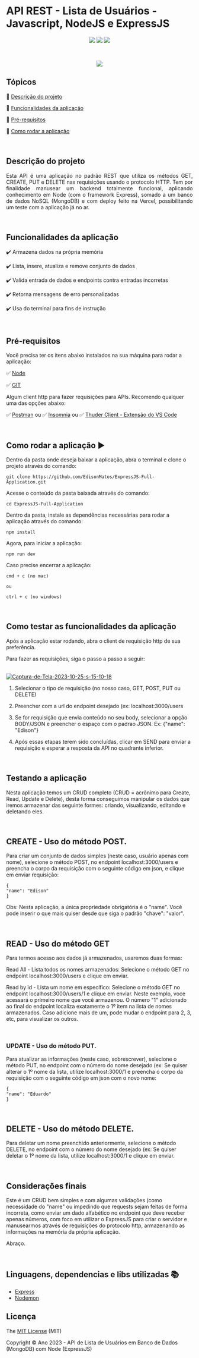 <h1>API REST - Lista de Usuários - Javascript, NodeJS e ExpressJS</h1>

<p align="center">
  <img src="https://img.shields.io/static/v1?label=Javascript&message=Linguagem&color=blue&style=for-the-badge&logo=javascript"/>
  <!--<img src="https://img.shields.io/static/v1?label=Vercel&message=deploy&color=blue&style=for-the-badge&logo=vercel"/>-->
  <!--<img src="http://img.shields.io/static/v1?label=License&message=MIT&color=green&style=for-the-badge"/>-->
  <img src="http://img.shields.io/static/v1?label=Node&message=18.16.1&color=red&style=for-the-badge&logo=node"/>
  <img src="http://img.shields.io/static/v1?label=ExpressJS&message=4.18.2&color=red&style=for-the-badge&logo=express"/>
</p>
<br>

<p align="center">
   <img src="http://img.shields.io/static/v1?label=STATUS&message=CONCLUIDO&color=RED&style=for-the-badge"/>
</p>

## Tópicos

:small_blue_diamond: [Descrição do projeto](#descrição-do-projeto)

:small_blue_diamond: [Funcionalidades da aplicação](#funcionalidades-da-aplicação)

<!--:small_blue_diamond: [Deploy da Aplicação](#link-da-aplicação-dash)-->

:small_blue_diamond: [Pré-requisitos](#pré-requisitos)

:small_blue_diamond: [Como rodar a aplicação](#como-rodar-a-aplicação-arrow_forward)

<br>

## Descrição do projeto

<p align="justify">
  Esta API é uma aplicação no padrão REST que utiliza os métodos GET, CREATE, PUT e DELETE nas requisições usando o protocolo HTTP. Tem por finalidade manusear um backend totalmente funcional, aplicando conhecimento em Node (com o framework Express), somado a um banco de dados NoSQL (MongoDB) e com deploy feito na Vercel, possibilitando um teste com a aplicação já no ar. 
</p>

<br>

## Funcionalidades da aplicação 

:heavy_check_mark: Armazena dados na própria memória

:heavy_check_mark: Lista, insere, atualiza e remove conjunto de dados

:heavy_check_mark: Valida entrada de dados e endpoints contra entradas incorretas

:heavy_check_mark: Retorna mensagens de erro personalizadas

:heavy_check_mark: Usa do terminal para fins de instrução

<br>

<!--## Link da aplicação :dash:

> Em breve: Na Vercel (https://vercel.com/) -->

## Pré-requisitos

Você precisa ter os itens abaixo instalados na sua máquina para rodar a aplicação:

:white_check_mark: [Node](https://nodejs.org/en/download/) 

:white_check_mark: [GIT](https://git-scm.com/downloads)

Algum client http para fazer requisições para APIs. Recomendo qualquer uma das opções abaixo:

:white_check_mark: [Postman](https://www.postman.com/downloads/) ou :white_check_mark: [Insomnia](https://insomnia.rest/download) ou :white_check_mark: [Thuder Client - Extensão do VS Code](https://marketplace.visualstudio.com/items?itemName=rangav.vscode-thunder-client)

<br>

## Como rodar a aplicação :arrow_forward:

Dentro da pasta onde deseja baixar a aplicação, abra o terminal e clone o projeto através do comando:

```
git clone https://github.com/EdisonMatos/ExpressJS-Full-Application.git
```
Acesse o conteúdo da pasta baixada através do comando:
```
cd ExpressJS-Full-Application
```
Dentro da pasta, instale as dependências necessárias para rodar a aplicação através do comando:
```
npm install
```

Agora, para iniciar a aplicação:
```
npm run dev
```

Caso precise encerrar a aplicação:
```
cmd + c (no mac)

ou

ctrl + c (no windows)
```

<br>

## Como testar as funcionalidades da aplicação 

Após a aplicação estar rodando, abra o client de requisição http de sua preferência.

Para fazer as requisições, siga o passo a passo a seguir:

<br> 
<a href="https://ibb.co/ZmKNRFj"><img src="https://i.ibb.co/NSp7gJv/Captura-de-Tela-2023-10-25-s-15-10-18.png" alt="Captura-de-Tela-2023-10-25-s-15-10-18" border="0"></a>
<br>

1. Selecionar o tipo de requisição (no nosso caso, GET, POST, PUT ou DELETE)

2. Preencher com a url do endpoint desejado (ex: localhost:3000/users

3. Se for requisição que envia conteúdo no seu body, selecionar a opção BODY/JSON e preencher o espaço com o padrao JSON. Ex: {"name": "Edison"}

4. Após essas etapas terem sido concluídas, clicar em SEND para enviar a requisição e esperar a resposta da API no quadrante inferior.

<br>

## Testando a aplicação

Nesta aplicação temos um CRUD completo (CRUD = acrônimo para Create, Read, Update e Delete), desta forma conseguimos manipular os dados que iremos armazenar das seguinte formes: criando, visualizando, editando e deletando eles.

<br>

## CREATE - Uso do método POST.

Para criar um conjunto de dados simples (neste caso, usuário apenas com nome), selecione o método POST, no endpoint localhost:3000/users e preencha o corpo da requisição com o seguinte código em json, e clique em enviar requisição:

```
{
"name": "Edison"
}
```
Obs: Nesta aplicação, a única propriedade obrigatória é o "name". Você pode inserir o que mais quiser desde que siga o padrão "chave": "valor".

<br>

## READ - Uso do método GET

Para termos acesso aos dados já armazenados, usaremos duas formas:

Read All - Lista todos os nomes armazenados: Selecione o método GET no endpoint localhost:3000/users e clique em enviar.

Read by id - Lista um nome em específico: Selecione o método GET no endpoint localhost:3000/users/1 e clique em enviar. Neste exemplo, voce acessará o primeiro nome que você armazenou. O número "1" adicionado ao final do endpoint localiza exatamente o 1º item na lista de nomes armazenados. Caso adicione mais de um, pode mudar o endpoint para 2, 3, etc, para visualizar os outros. 

<br>

### UPDATE - Uso do método PUT.

Para atualizar as informações (neste caso, sobrescrever), selecione o método PUT, no endpoint com o número do nome desejado (ex: Se quiser alterar o 1º nome da lista, utilize localhost:3000/1 e preencha o corpo da requisição com o seguinte código em json com o novo nome:

```
{
"name": "Eduardo"
}
```

<br>

## DELETE - Uso do método DELETE.

Para deletar um nome preenchido anteriormente, selecione o método DELETE, no endpoint com o número do nome desejado (ex: Se quiser deletar o 1º nome da lista, utilize localhost:3000/1 e clique em enviar.

<br>

## Considerações finais

Este é um CRUD bem simples e com algumas validações (como necessidade do "name" ou impedindo que requests sejam feitas de forma incorreta, como enviar um dado alfabético no endpoint que deve receber apenas números, com foco em utilizar o ExpressJS para criar o servidor e manusearmos através de requisições do protocolo http, armazenando as informações na memória da própria aplicação. 

Abraço.

<br>

## Linguagens, dependencias e libs utilizadas :books:

- [Express](https://expressjs.com/pt-br/)
- [Nodemon](https://www.npmjs.com/package/nodemon)

<!--

## Casos de Uso

Explique com mais detalhes como a sua aplicação poderia ser utilizada. O uso de **gifs** aqui seria bem interessante.

Exemplo: Caso a sua aplicação tenha alguma funcionalidade de login apresente neste tópico os dados necessários para acessá-la.

## JSON :floppy_disk:

### Usuários:

| name      | email                  | password | token | avatar                                                                                                              |
| --------- | ---------------------- | -------- | ----- | ------------------------------------------------------------------------------------------------------------------- |
| Lais Lima | laislima98@hotmail.com | lais123  | true  | https://encrypted-tbn0.gstatic.com/images?q=tbn%3AANd9GcS9-U_HbQAipum9lWln3APcBIwng7T46hdBA42EJv8Hf6Z4fDT3&usqp=CAU |

...

Se quiser, coloque uma amostra do banco de dados

## Iniciando/Configurando banco de dados

Se for necessário configurar algo antes de iniciar o banco de dados insira os comandos a serem executados

...

Liste as tecnologias utilizadas no projeto que **não** forem reconhecidas pelo Github

## Resolvendo Problemas :exclamation:

Em [issues]() foram abertos alguns problemas gerados durante o desenvolvimento desse projeto e como foram resolvidos.

## Tarefas em aberto

Se for o caso, liste tarefas/funcionalidades que ainda precisam ser implementadas na sua aplicação

:memo: Tarefa 1

:memo: Tarefa 2

:memo: Tarefa 3

## Desenvolvedores/Contribuintes :octocat:

Liste o time responsável pelo desenvolvimento do projeto

| [<img src="https://avatars2.githubusercontent.com/u/46378210?s=400&u=071f7791bb03f8e102d835bdb9c2f0d3d24e8a34&v=4" width=115><br><sub>Diana Regina</sub>](https://github.com/Diana-ops) | [<img src="https://avatars2.githubusercontent.com/u/46378210?s=400&u=071f7791bb03f8e102d835bdb9c2f0d3d24e8a34&v=4" width=115><br><sub>Diana Regina</sub>](https://github.com/Diana-ops) | [<img src="https://avatars2.githubusercontent.com/u/46378210?s=400&u=071f7791bb03f8e102d835bdb9c2f0d3d24e8a34&v=4" width=115><br><sub>Diana Regina</sub>](https://github.com/Diana-ops) |
| :-------------------------------------------------------------------------------------------------------------------------------------------------------------------------------------: | :-------------------------------------------------------------------------------------------------------------------------------------------------------------------------------------: | :-------------------------------------------------------------------------------------------------------------------------------------------------------------------------------------: |

-->

## Licença

The [MIT License]() (MIT)

Copyright :copyright: Ano 2023 - API de Lista de Usuários em Banco de Dados (MongoDB) com Node (ExpressJS)
